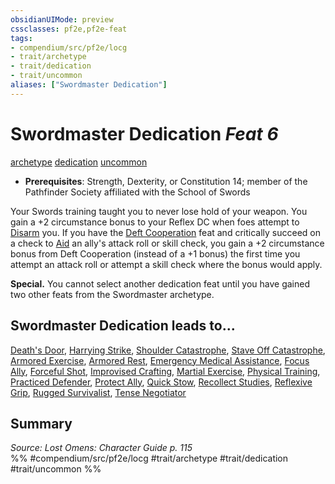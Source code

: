 ```yaml
---
obsidianUIMode: preview
cssclasses: pf2e,pf2e-feat
tags:
- compendium/src/pf2e/locg
- trait/archetype
- trait/dedication
- trait/uncommon
aliases: ["Swordmaster Dedication"]
---
```

# Swordmaster Dedication  *Feat 6*  
[archetype](rules/traits/archetype.md "Archetype Feat Trait")  [dedication](rules/traits/dedication.md "Dedication Feat Trait")  [uncommon](rules/traits/uncommon.md "Uncommon Rarity Trait")  

- **Prerequisites**: Strength, Dexterity, or Constitution 14; member of the Pathfinder Society affiliated with the School of Swords

Your Swords training taught you to never lose hold of your weapon. You gain a +2 circumstance bonus to your Reflex DC when foes attempt to [Disarm](rules/actions/disarm.md) you. If you have the [Deft Cooperation](compendium/feats/deft-cooperation-lowg.md) feat and critically succeed on a check to [Aid](rules/actions/aid.md) an ally's attack roll or skill check, you gain a +2 circumstance bonus from Deft Cooperation (instead of a +1 bonus) the first time you attempt an attack roll or attempt a skill check where the bonus would apply.

**Special.** You cannot select another dedication feat until you have gained two other feats from the Swordmaster archetype.

## Swordmaster Dedication leads to...

[Death's Door](compendium/feats/deaths-door-locg.md), [Harrying Strike](compendium/feats/harrying-strike-locg.md), [Shoulder Catastrophe](compendium/feats/shoulder-catastrophe-locg.md), [Stave Off Catastrophe](compendium/feats/stave-off-catastrophe-lopsg.md), [Armored Exercise](compendium/feats/armored-exercise-lopsg.md), [Armored Rest](compendium/feats/armored-rest-lopsg.md), [Emergency Medical Assistance](compendium/feats/emergency-medical-assistance-lopsg.md), [Focus Ally](compendium/feats/focus-ally-lopsg.md), [Forceful Shot](compendium/feats/forceful-shot-lopsg.md), [Improvised Crafting](compendium/feats/improvised-crafting-lopsg.md), [Martial Exercise](compendium/feats/martial-exercise-lopsg.md), [Physical Training](compendium/feats/physical-training-lopsg.md), [Practiced Defender](compendium/feats/practiced-defender-lopsg.md), [Protect Ally](compendium/feats/protect-ally-lopsg.md), [Quick Stow](compendium/feats/quick-stow-lopsg.md), [Recollect Studies](compendium/feats/recollect-studies-lopsg.md), [Reflexive Grip](compendium/feats/reflexive-grip-lopsg.md), [Rugged Survivalist](compendium/feats/rugged-survivalist-lopsg.md), [Tense Negotiator](compendium/feats/tense-negotiator-lopsg.md)

## Summary

*Source: Lost Omens: Character Guide p. 115*  
%% #compendium/src/pf2e/locg #trait/archetype #trait/dedication #trait/uncommon %%